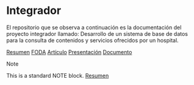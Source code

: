 # Integrador
El  repositorio que se observa a continuación es la documentación del proyecto integrador llamado: Desarrollo de un sistema de base de datos para la consulta de contenidos  y servicios ofrecidos por un hospital.

[Resumen](Resumen)
[FODA](Análisis_FODA_8vo.pdf)
[Artículo](Artículo_8vo.pdf)
[Presentación](Presentacion_Integrador_8vo.pdf)
[Documento](Proyecto_Integrador_8vo.pdf)
>[!NOTE]
>
>This is a standard NOTE block.
>[Resumen](Resumen)
